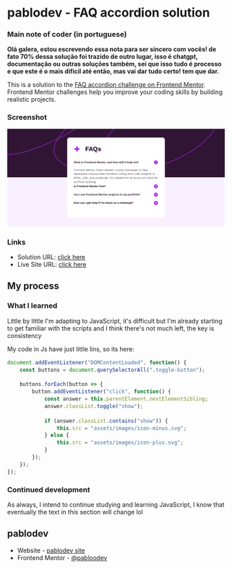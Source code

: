 # pablodev - FAQ accordion solution

### Main note of coder (in portuguese)

**Olá galera, estou escrevendo essa nota para ser sincero com vocês! de fato 70% dessa solução foi trazido de outro lugar, isso é chatgpt, documentação ou outras soluções também, sei que isso tudo é processo e que este é o mais dificil até então, mas vai dar tudo certo! tem que dar.**


This is a solution to the [FAQ accordion challenge on Frontend Mentor](https://www.frontendmentor.io/challenges/faq-accordion-wyfFdeBwBz). Frontend Mentor challenges help you improve your coding skills by building realistic projects. 


### Screenshot

![](./assets/images/print-site.png)


### Links

- Solution URL: [click here](https://github.com/Pabloodev/FAQ-accordion/)
- Live Site URL: [click here](https://pabloodev.github.io/FAQ-accordion)

## My process

### What I learned

Little by little I'm adapting to JavaScript, it's difficult but I'm already starting to get familiar with the scripts and I think there's not much left, the key is consistency


My code in Js have just little lins, so its here:

```JavaScript
document.addEventListener("DOMContentLoaded", function() {
    const buttons = document.querySelectorAll(".toggle-button");

    buttons.forEach(button => {
        button.addEventListener("click", function() {
            const answer = this.parentElement.nextElementSibling;
            answer.classList.toggle("show");
            
            if (answer.classList.contains("show")) {
                this.src = "assets/images/icon-minus.svg";
            } else {
                this.src = "assets/images/icon-plus.svg";
            }
        });
    });
});
```

### Continued development

As always, I intend to continue studying and learning JavaScript, I know that eventually the text in this section will change lol


## pablodev

- Website - [pablodev site](https://www.pabloteixeira.site)
- Frontend Mentor - [@pabloodev](https://www.frontendmentor.io/profile/pabloodev)


